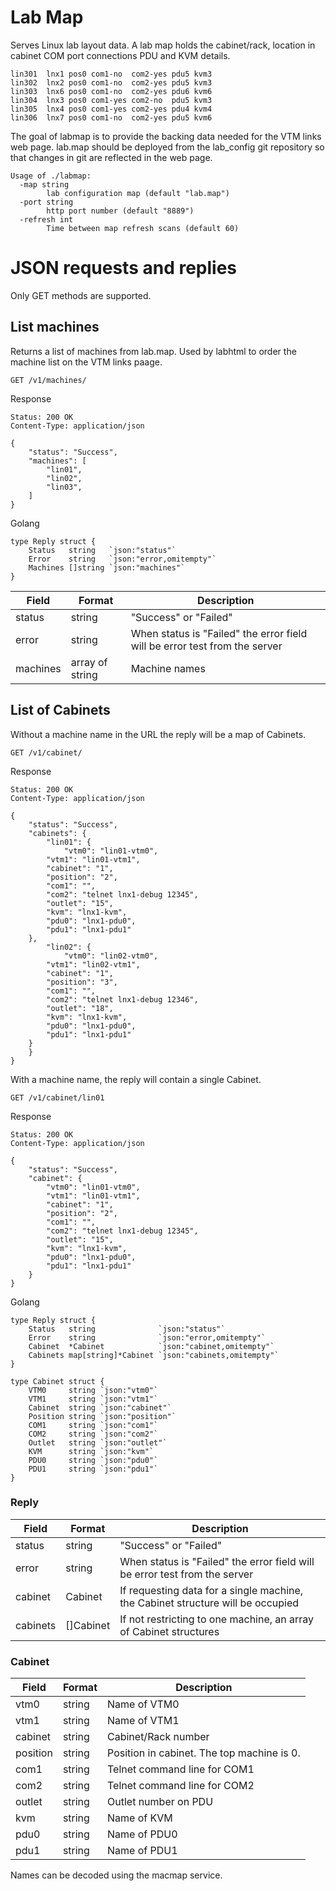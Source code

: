 # Lab Map

Serves Linux lab layout data.  A lab map holds the cabinet/rack, location in cabinet COM port connections PDU and KVM details.

~~~~
lin301  lnx1 pos0 com1-no  com2-yes pdu5 kvm3
lin302  lnx2 pos0 com1-no  com2-yes pdu5 kvm3
lin303  lnx6 pos0 com1-no  com2-yes pdu6 kvm6
lin304  lnx3 pos0 com1-yes com2-no  pdu5 kvm3
lin305  lnx4 pos0 com1-yes com2-yes pdu4 kvm4
lin306  lnx7 pos0 com1-no  com2-yes pdu5 kvm6
~~~~

The goal of labmap is to provide the backing data needed for the VTM links web page.  lab.map should be deployed from the lab_config git repository so that changes in git are reflected in the web page.

~~~~
Usage of ./labmap:
  -map string
    	lab configuration map (default "lab.map")
  -port string
    	http port number (default "8889")
  -refresh int
    	Time between map refresh scans (default 60)
~~~~

# JSON requests and replies

Only GET methods are supported.

## List machines

Returns a list of machines from lab.map.  Used by labhtml to order the machine list on the VTM links paage.

~~~~
GET /v1/machines/
~~~~

Response

~~~~
Status: 200 OK
Content-Type: application/json
~~~~
~~~~
{
    "status": "Success",
    "machines": [
        "lin01",
        "lin02",
        "lin03",
    ]
}
~~~~

Golang

~~~~
type Reply struct {
	Status   string   `json:"status"`
	Error    string   `json:"error,omitempty"`
	Machines []string `json:"machines"`
}
~~~~

| Field    | Format   | Description |
| -------- | -------- | ----------- |
| status   | string   | "Success" or "Failed" |
| error    | string   | When status is "Failed" the error field will be error test from the server |
| machines | array of string | Machine names |

## List of Cabinets

Without a machine name in the URL the reply will be a map of Cabinets.

~~~~
GET /v1/cabinet/
~~~~

Response

~~~~
Status: 200 OK
Content-Type: application/json
~~~~
~~~~
{
    "status": "Success",
    "cabinets": {
        "lin01": {
            "vtm0": "lin01-vtm0",
	    "vtm1": "lin01-vtm1",
	    "cabinet": "1",
	    "position": "2",
	    "com1": "",
	    "com2": "telnet lnx1-debug 12345",
	    "outlet": "15",
	    "kvm": "lnx1-kvm",
	    "pdu0": "lnx1-pdu0",
	    "pdu1": "lnx1-pdu1"
	},
        "lin02": {
            "vtm0": "lin02-vtm0",
	    "vtm1": "lin02-vtm1",
	    "cabinet": "1",
	    "position": "3",
	    "com1": "",
	    "com2": "telnet lnx1-debug 12346",
	    "outlet": "18",
	    "kvm": "lnx1-kvm",
	    "pdu0": "lnx1-pdu0",
	    "pdu1": "lnx1-pdu1"
	}
    }
}
~~~~

With a machine name, the reply will contain a single Cabinet.

~~~~
GET /v1/cabinet/lin01
~~~~

Response

~~~~
Status: 200 OK
Content-Type: application/json
~~~~
~~~~
{
    "status": "Success",
    "cabinet": {
        "vtm0": "lin01-vtm0",
        "vtm1": "lin01-vtm1",
        "cabinet": "1",
        "position": "2",
        "com1": "",
        "com2": "telnet lnx1-debug 12345",
        "outlet": "15",
        "kvm": "lnx1-kvm",
        "pdu0": "lnx1-pdu0",
        "pdu1": "lnx1-pdu1"
    }
}
~~~~

Golang

~~~~
type Reply struct {
	Status   string              `json:"status"`
	Error    string              `json:"error,omitempty"`
	Cabinet  *Cabinet            `json:"cabinet,omitempty"`
	Cabinets map[string]*Cabinet `json:"cabinets,omitempty"`
}

type Cabinet struct {
	VTM0     string `json:"vtm0"`
	VTM1     string `json:"vtm1"`
	Cabinet  string `json:"cabinet"`
	Position string `json:"position"`
	COM1     string `json:"com1"`
	COM2     string `json:"com2"`
	Outlet   string `json:"outlet"`
	KVM      string `json:"kvm"`
	PDU0     string `json:"pdu0"`
	PDU1     string `json:"pdu1"`
}
~~~~

### Reply

| Field | Format | Description |
| ----- | ------ | ----------- |
| status | string | "Success" or "Failed" |
| error  | string | When status is "Failed" the error field will be error test from the server |
| cabinet | Cabinet | If requesting data for a single machine, the Cabinet structure will be occupied |
| cabinets | []Cabinet | If not restricting to one machine, an array of Cabinet structures |

### Cabinet

| Field | Format | Description |
| ----- | ------ | ----------- |
| vtm0     | string | Name of VTM0 |
| vtm1     | string | Name of VTM1 |
| cabinet  | string | Cabinet/Rack number |
| position | string | Position in cabinet.  The top machine is 0. |
| com1     | string | Telnet command line for COM1 |
| com2     | string | Telnet command line for COM2 |
| outlet   | string | Outlet number on PDU |
| kvm      | string | Name of KVM |
| pdu0     | string | Name of PDU0 |
| pdu1     | string | Name of PDU1 |

Names can be decoded using the macmap service.
